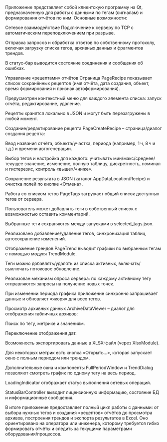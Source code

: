 Приложение представляет собой клиентскую программу на Qt, предназначенную для работы с данными по тегам (сигналам) и формирования отчётов по ним. Основные возможности:

Сетевое взаимодействие
Подключение к серверу по TCP с автоматическим переподключением при разрыве.

Отправка запросов и обработка ответов по собственному протоколу, включая загрузку списка тегов, архивных данных и фрагментов трендов.

В статус-бар выводится состояние соединения и сообщения об ошибках.

Управление «рецептами» отчётов
Страница PageRecipe показывает список сохранённых рецептов (имя отчёта, дата создания, объект, время формирования и признак автоформирования).

Предусмотрен контекстный меню для каждого элемента списка: запуск отчёта, редактирование, удаление.

Рецепты хранятся локально в JSON и могут быть перезагружены в любой момент.

Создание/редактирование рецепта
PageCreateRecipe – страница/диалог создания рецепта:

Ввод названия отчёта, объекта/участка, периода (например, 1 ч, 8 ч и т.д.) и времени автогенерации.

Выбор тегов и настройка для каждого: учитывать мин/макс/среднее/текущее значение, изменение, полную таблицу, дискретность, номинал и гистерезис, контроль «выше»/«ниже».

Сохранение результата в JSON (каталог AppDataLocation/Recipe) и очистка полей по кнопке «Отмена».

Работа со списком тегов
PageTags загружает общий список доступных тегов от сервера.

Пользователь может добавлять теги в собственный список с возможностью оставить комментарий.

Выбранные теги сохраняются между запусками в selected_tags.json.

Реализовано добавление/удаление тегов, синхронизация таблиц, автосохранение изменений.

Отображение трендов
PageTrend выводит графики по выбранным тегам с помощью модуля TrendModule.

Теги можно добавлять/удалять из списка активных, включать/выключать потоковое обновление.

Реализован механизм опроса сервера: по каждому активному тегу отправляются запросы на получение новых точек.

При изменении периода графика приложение синхронно запрашивает данные и обновляет «якоря» для всех тегов.

Просмотр архивных данных
ArchiveDataViewer – диалог для отображения табличных архивов:

Поиск по тегу, метрике и значениям.

Переключение отображения дат.

Возможность экспортировать данные в XLSX-файл (через XlsxModule).

Для некоторых метрик есть кнопка «Открыть…», которая запускает окно с полным периодом или трендом.

Дополнительные окна и компоненты
FullPeriodWindow и TrendDialog позволяют смотреть график по одному тегу на весь период.

LoadingIndicator отображает статус выполнения сетевых операций.

StatusBarController выводит лицензионную информацию, состояние БД и информационные сообщения.

В итоге приложение предоставляет полный цикл работы с данными: от выбора нужных тегов и создания «рецептов» отчётов до просмотра архивов, построения трендов и экспорта результатов в Excel. Оно ориентировано на оператора или инженера, которому требуется гибко формировать отчёты и следить за текущими параметрами оборудования/процессов.
